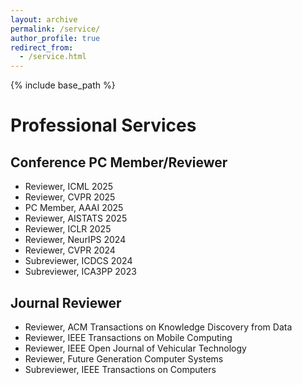 ```yaml
---
layout: archive
permalink: /service/
author_profile: true
redirect_from:
  - /service.html
---
```

{% include base_path %}
# Professional Services

## Conference PC Member/Reviewer
* Reviewer, ICML 2025
* Reviewer, CVPR 2025
* PC Member, AAAI 2025
* Reviewer, AISTATS 2025
* Reviewer, ICLR 2025
* Reviewer, NeurIPS 2024
* Reviewer, CVPR 2024
* Subreviewer, ICDCS 2024
* Subreviewer, ICA3PP 2023
  
## Journal Reviewer
* Reviewer, ACM Transactions on Knowledge Discovery from Data
* Reviewer, IEEE Transactions on Mobile Computing
* Reviewer, IEEE Open Journal of Vehicular Technology
* Reviewer, Future Generation Computer Systems
* Subreviewer, IEEE Transactions on Computers
